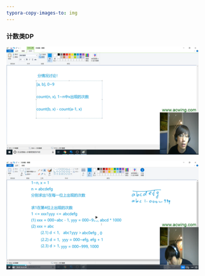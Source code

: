 ```yaml
---
typora-copy-images-to: img
---
```






### 计数类DP

![1602589594879](img/1602589594879.png)



![1602590483792](img/1602590483792.png)

